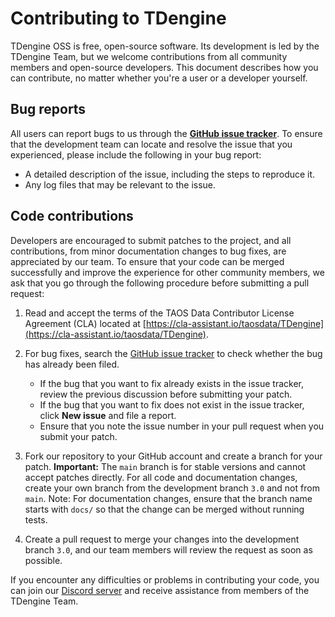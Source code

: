 # Contributing to TDengine

TDengine OSS is free, open-source software. Its development is led by the TDengine Team, but we welcome contributions from all community members and open-source developers. This document describes how you can contribute, no matter whether you're a user or a developer yourself.

## Bug reports

All users can report bugs to us through the **[GitHub issue tracker](https://github.com/taosdata/TDengine/issues)**. To ensure that the development team can locate and resolve the issue that you experienced, please include the following in your bug report:

- A detailed description of the issue, including the steps to reproduce it.
- Any log files that may be relevant to the issue.

## Code contributions

Developers are encouraged to submit patches to the project, and all contributions, from minor documentation changes to bug fixes, are appreciated by our team. To ensure that your code can be merged successfully and improve the experience for other community members, we ask that you go through the following procedure before submitting a pull request: 

1. Read and accept the terms of the TAOS Data Contributor License Agreement (CLA) located at [https://cla-assistant.io/taosdata/TDengine](https://cla-assistant.io/taosdata/TDengine).

2. For bug fixes, search the [GitHub issue tracker](https://github.com/taosdata/TDengine/issues) to check whether the bug has already been filed.
   - If the bug that you want to fix already exists in the issue tracker, review the previous discussion before submitting your patch.
   - If the bug that you want to fix does not exist in the issue tracker, click **New issue** and file a report.
   - Ensure that you note the issue number in your pull request when you submit your patch.
	
3. Fork our repository to your GitHub account and create a branch for your patch.
   **Important:** The `main` branch is for stable versions and cannot accept patches directly. For all code and documentation changes, create your own branch from the development branch `3.0` and not from `main`.
   Note: For documentation changes, ensure that the branch name starts with `docs/` so that the change can be merged without running tests.
   
4. Create a pull request to merge your changes into the development branch `3.0`, and our team members will review the request as soon as possible.

If you encounter any difficulties or problems in contributing your code, you can join our [Discord server](https://discord.com/invite/VZdSuUg4pS) and receive assistance from members of the TDengine Team.
